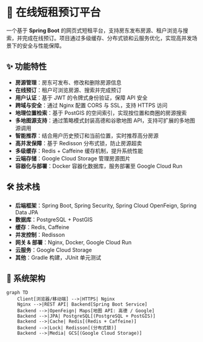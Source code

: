 # 🏡 在线短租预订平台

一个基于 **Spring Boot** 的网页式短租平台，支持房东发布房源、租户浏览与搜索，并完成在线预订。项目通过多级缓存、分布式锁和云服务优化，实现高并发场景下的安全与性能保障。

## ✨ 功能特性

- **房源管理**：房东可发布、修改和删除房源信息  
- **在线预订**：租户可浏览房源、搜索并完成预订  
- **用户认证**：基于 JWT 的令牌式身份验证，保障 API 安全  
- **跨域与安全**：通过 Nginx 配置 CORS 与 SSL，支持 HTTPS 访问  
- **地理位置检索**：基于 PostGIS 的空间索引，实现按位置和商圈的房源搜索  
- **多地图源支持**：通过策略模式封装高德和谷歌地图 API，支持可扩展的多地图源调用  
- **智能推荐**：结合用户历史预订和当前位置，实时推荐高分房源  
- **高并发保障**：基于 Redisson 分布式锁，防止房源超卖  
- **多级缓存**：Redis + Caffeine 缓存机制，提升系统性能  
- **云端存储**：Google Cloud Storage 管理房源图片  
- **容器化与部署**：Docker 容器化数据库，服务部署至 Google Cloud Run  

## 🛠 技术栈

- **后端框架**：Spring Boot, Spring Security, Spring Cloud OpenFeign, Spring Data JPA  
- **数据库**：PostgreSQL + PostGIS  
- **缓存**：Redis, Caffeine  
- **并发控制**：Redisson  
- **网关 & 部署**：Nginx, Docker, Google Cloud Run  
- **云服务**：Google Cloud Storage  
- **其他**：Gradle 构建，JUnit 单元测试  

## 📐 系统架构

```mermaid
graph TD
    Client[浏览器/移动端] -->|HTTPS| Nginx
    Nginx -->|REST API| Backend[Spring Boot Service]
    Backend -->|OpenFeign| Maps[地图 API: 高德 / Google]
    Backend -->|JPA| PostgreSQL[(PostgreSQL + PostGIS)]
    Backend -->|Cache| Redis[(Redis + Caffeine)]
    Backend -->|Lock| Redisson[(分布式锁)]
    Backend -->|Media| GCS[(Google Cloud Storage)]
